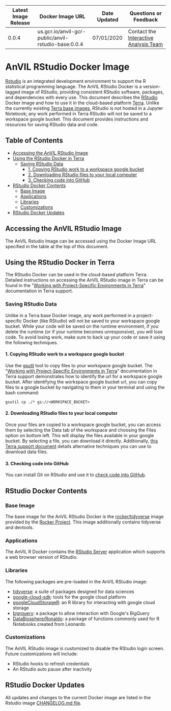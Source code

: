 | Latest Image Release | Docker Image URL | Date Updated | Questions or Feedback |
| --- | --- | --- | --- |
| 0.0.4 | us.gcr.io/anvil-gcr-public/anvil-rstudio-base:0.0.4 | 07/01/2020 | Contact the [Interactive Analysis Team](mailto:workbench-interactive-analysis@broadinstitute.org) |

# AnVIL RStudio Docker Image

[Rstudio](https://rstudio.com/products/rstudio/) is an integrated development environment to support the R statistical programming language. The AnVIL RStudio Docker is a version-tagged image of RStudio, providing consistent RStudio software, packages, and dependencies with every use. This document describes the [RStudio](https://rstudio.com/products/rstudio/) Docker Image and how to use it in the cloud-based platform [Terra](app.terra.bio). Unlike the currently existing [Terra base images](https://github.com/DataBiosphere/terra-docker#terra-base-images), RStudio is not hosted in a Jupyter Notebook; any work performed in Terra RStudio will not be saved to a workspace google bucket. This document provides instructions and resources for saving RStudio data and code. 

## Table of Contents
- [Accessing the AnVIL RStudio Image](#accessing-the-anvil-rstudio-image)
- [Using the RStudio Docker in Terra](#using-the-rstudio-docker-in-terra)
  * [Saving RStudio Data](#saving-rstudio-data)
    + [1. Copying RStudio work to a workspace google bucket](#1-copying-rstudio-work-to-a-workspace-google-bucket)
    + [2. Downloading RStudio files to your local computer](#2-downloading-rstudio-files-to-your-local-computer)
    + [3. Checking code into GitHub](#3-checking-code-into-github)
- [RStudio Docker Contents](#rstudio-docker-contents)
  * [Base Image](#base-image)
  * [Applications](#applications)
  * [Libraries](#libraries)
  * [Customizations](#customizations)
- [RStudio Docker Updates](#rstudio-docker-updates)


## Accessing the AnVIL RStudio Image

The AnVIL Rstudio Image can be accessed using the Docker Image URL specified in the table at the top of this document. 

## Using the RStudio Docker in Terra

The RStudio Docker can be used in the cloud-based platform Terra. Detailed instructions on accessing the AnVIL RStudio image in Terra can be found in the "[Working with Project-Specific Environments in Terra](https://support.terra.bio/hc/en-us/articles/360037269472)" documentation in Terra support.

### Saving RStudio Data

Unlike in a Terra base Docker image, any work performed in a project-specific Docker (like RStudio) will not be saved to your workspace google bucket. While your code will be saved on the runtime environment, if you delete the runtime (or if your runtime becomes unresponsive), you will lose code. To avoid losing work, make sure to back up your code or save it using the following techniques.


#### 1. Copying RStudio work to a workspace google bucket

Use the [gsutil](https://cloud.google.com/storage/docs/gsutil) tool to copy files to your workspace google bucket. The "[Working with Project-Specific Environments in Terra](https://support.terra.bio/hc/en-us/articles/360037269472)" documentation in Terra support demonstrates how to identify the url for a workspace google bucket. After identifying the workspace google bucket url, you can copy files to a google bucket by navigating to them in your terminal and using the bash command: 

    gsutil cp ./* gs://<WORKSPACE_BUCKET>

#### 2. Downloading RStudio files to your local computer
Once your files are copied to a workspace google bucket, you can access them by selecting the Data tab of the workspace and choosing the Files option on bottom left. This will display the files available in your google bucket. By selecting a file, you can download it directly. Additionally, [this Terra support document](https://support.terra.bio/hc/en-us/articles/360029251091-Broad-Genomics-Downloading-data-from-a-Terra-workspace) details alternative techniques you can use to download data files. 

#### 3. Checking code into GitHub
You can install Git on RStudio and use it to [check code into GitHub](https://help.github.com/en/github/importing-your-projects-to-github). 

## RStudio Docker Contents

### Base Image

The base image for the AnVIL RStudio Docker is the [rocker/tidyverse](https://hub.docker.com/r/rocker/tidyverse/) image provided by the [Rocker Project](https://www.rocker-project.org/). This image additionally contains tidyverse and devtools.

### Applications

The AnVIL R Docker contains the [RStudio Server](https://www.rstudio.com/products/rstudio-server/) application which supports a web browser version of RStudio. 

### Libraries

The following packages are pre-loaded in the AnVIL RStudio image:

* [tidyverse](https://www.tidyverse.org/packages/): a suite of packages designed for data sciences 
* [google-cloud-sdk](https://cloud.google.com/sdk/): tools for the google cloud platform
* [googleCloudStorageR](http://code.markedmondson.me/googleCloudStorageR/): an R library for interacting with google cloud storage
* [bigrquery](https://github.com/r-dbi/bigrquery): a package to allow interaction with Google's BigQuery
* [DataBiosphere/Ronaldo](https://github.com/DataBiosphere/Ronaldo): a package of functions commonly used for R Notebooks created from Leonardo

### Customizations

The AnVIL RStudio image is customized to disable the RStudio login screen. Future customizations will include:

* RStudio hooks to refresh credentials 
* An RStudio auto pause after inactivity

## RStudio Docker Updates

All updates and changes to the current Docker image are listed in the Rstudio image [CHANGELOG.md file](CHANGELOG.md). 




